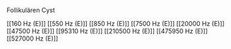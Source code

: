 Follikulären Cyst

[[160 Hz (E)]]
[[550 Hz (E)]]
[[850 Hz (E)]]
[[7500 Hz (E)]]
[[20000 Hz (E)]]
[[47500 Hz (E)]]
[[95310 Hz (E)]]
[[210500 Hz (E)]]
[[475950 Hz (E)]]
[[527000 Hz (E)]]